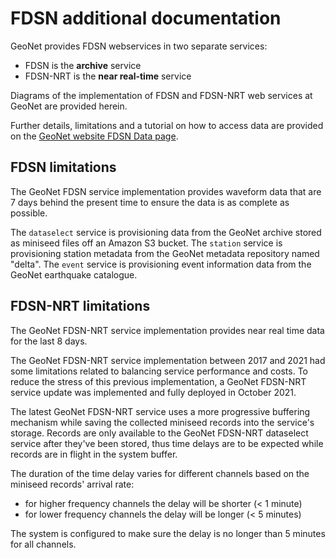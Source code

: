 # FDSN additional documentation

GeoNet provides FDSN webservices in two separate services:
- FDSN is the **archive** service
- FDSN-NRT is the **near real-time** service

Diagrams of the implementation of FDSN and FDSN-NRT web services at GeoNet are provided herein.

Further details, limitations and a tutorial on how to access data are provided on the [GeoNet website FDSN Data page](https://www.geonet.org.nz/data/tools/FDSN).

## FDSN limitations

The GeoNet FDSN service implementation provides waveform data that are 7 days behind the present time to ensure the data is as complete as possible.

The `dataselect` service is provisioning data from the GeoNet archive stored as miniseed files off an Amazon S3 bucket.
The `station` service is provisioning station metadata from the GeoNet metadata repository named "delta".
The `event` service is provisioning event information data from the GeoNet earthquake catalogue.


## FDSN-NRT limitations

The GeoNet FDSN-NRT service implementation provides near real time data for the last 8 days. 

The GeoNet FDSN-NRT service implementation between 2017 and 2021 had some limitations related to balancing service performance and costs. 
To reduce the stress of this previous implementation, a GeoNet FDSN-NRT service update was implemented and fully deployed in October 2021.

The latest GeoNet FDSN-NRT service uses a more progressive buffering mechanism while saving the collected miniseed records into the service's storage. Records are only available to the GeoNet FDSN-NRT dataselect service after they've been stored, thus time delays are to be expected while records are in flight in the system buffer.

The duration of the time delay varies for different channels based on the miniseed records' arrival rate: 
- for higher frequency channels the delay will be shorter (< 1 minute)
- for lower frequency channels the delay will be longer (< 5 minutes)

The system is configured to make sure the delay is no longer than 5 minutes for all channels.
